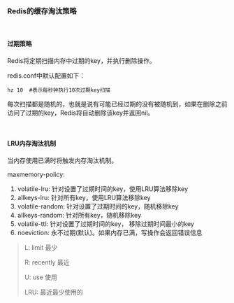 ### Redis的缓存淘汰策略

<br desc/>

#### 过期策略

Redis将定期扫描内存中过期的key，并执行删除操作。

redis.conf中默认配置如下：

```
hz 10  #表示每秒钟执行10次过期key扫描
```

每次扫描都是随机的，也就是说有可能已经过期的没有被随机到，如果在删除之前访问了过期的key，Redis将自动删除该key并返回nil。

<br desc/>

#### LRU内存淘汰机制

当内存使用已满时将触发内存淘汰机制。

maxmemory-policy:

1. volatile-lru: 针对设置了过期时间的key，使用LRU算法移除key 
2. allkeys-lru: 针对所有key，使用LRU算法移除key
3. volatile-random: 针对设置了过期时间的key，随机移除key
4. allkeys-random: 针对所有key，随机移除key
5. volatile-ttl: 针对设置了过期时间的key， 移除过期时间最小的key
6. noeviction: 永不过期(默认)。如果内存已满，写操作会返回错误信息

> L: limit 		最少
>
> R: recently  最近
>
> U: use 		使用
>
> LRU: 最近最少使用的

